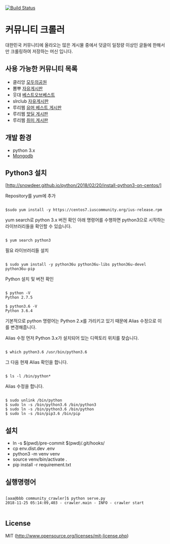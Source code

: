 [![Build Status](https://travis-ci.org/james-song/community_crawler.svg?branch=master)](https://travis-ci.org/james-song/community_crawler)

# 커뮤니티 크롤러
대한민국 커뮤니티에 올라오는 많은 게시물 중에서 덧글이 일정량 이상인 글들에 한해서만 크롤링하여 저장하는 머신 입니다.

## 사용 가능한 커뮤니티 목록 
- 클리앙 [모두의공원](http://clien.net/cs2/bbs/board.php?bo_table=park)
- 뽐뿌 [자유게시판](http://www.ppomppu.co.kr/zboard/zboard.php?id=freeboard)
- 웃대 [베스트오브베스트](http://www.todayhumor.co.kr/board/list.php?table=bestofbest)
- slrclub [자유게시판](http://www.slrclub.com/bbs/zboard.php?id=free)
- 루리웹 [유머 베스트 게시판](http://bbs.ruliweb.com/best/selection)
- 루리웹 [핫딜 게시판](http://bbs.ruliweb.com/market/board/1020)
- 루리웹 [취미 게시판](http://bbs.ruliweb.com/hobby)

## 개발 환경
- python 3.x
- [Mongodb](https://www.mongodb.org)


## Python3 설치  
[http://snowdeer.github.io/python/2018/02/20/install-python3-on-centos/]

Repository를 yum에 추가
<pre><code>
$sudo yum install -y https://centos7.iuscommunity.org/ius-release.rpm
</code></pre>

yum search로 python 3.x 버전 확인
아래 명령어를 수행하면 python3으로 시작하는 라이브러리들을 확인할 수 있습니다.
<pre><code>
$ yum search python3
</code></pre>

필요 라이브러리들 설치
<pre><code>
$ sudo yum install -y python36u python36u-libs python36u-devel python36u-pip
</code></pre>

Python 설치 및 버전 확인
<pre><code>
$ python -V
Python 2.7.5

$ python3.6 -V
Python 3.6.4
</code></pre>

기본적으로 python 명령어는 Python 2.x를 가리키고 있기 때문에 Alias 수정으로 이를 변경해줍니다.

Alias 수정
먼저 Python 3.x가 설치되어 있는 디렉토리 위치를 찾습니다.
<pre><code>
$ which python3.6 /usr/bin/python3.6 
</code></pre>

그 다음 현재 Alias 확인을 합니다.
<pre><code>
$ ls -l /bin/python*
</code></pre>

Alias 수정을 합니다.
<pre><code>
$ sudo unlink /bin/python
$ sudo ln -s /bin/python3.6 /bin/python3
$ sudo ln -s /bin/python3.6 /bin/python
$ sudo ln -s /bin/pip3.6 /bin/pip
</code></pre>

## 설치
- ln -s $(pwd)/pre-commit $(pwd)/.git/hooks/
- cp env.dist.dev .env
- python3 -m venv venv
- source venv/bin/activate .
- pip install -r requirement.txt

## 실행명령어
<pre>
<code>
[aaa@bbb community_crawler]$ python serve.py
2018-11-25 05:14:09,403 - crawler.main - INFO - crawler start
</code>
</pre>


## License
MIT (http://www.opensource.org/licenses/mit-license.php)
